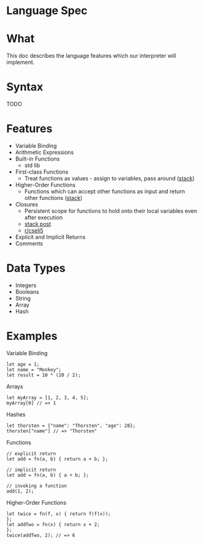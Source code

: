 # Language Spec

# What
This doc describes the language features which our interpreter will implement.

# Syntax
TODO

# Features
* Variable Binding
* Arithmetic Expressions
* Built-in Functions
    *  std lib
* First-class Functions
    * Treat functions as values - assign to variables, pass around ([stack](https://stackoverflow.com/questions/10141124/any-difference-between-first-class-function-and-high-order-function))
* Higher-Order Functions
    * Functions which can accept other functions as input and return other functions ([stack](https://stackoverflow.com/questions/10141124/any-difference-between-first-class-function-and-high-order-function))
* Closures
    * Persistent scope for functions to hold onto their local variables even after execution
    * [stack post](https://stackoverflow.com/questions/36636/what-is-a-closure)
    * [r/cseli5](https://www.reddit.com/r/csELI5/comments/1q1eh8/eli5_closures/)
* Explicit and Implicit Returns
* Comments

# Data Types
* Integers
* Booleans
* String
* Array
* Hash

# Examples
Variable Binding
```
let age = 1;
let name = "Monkey";
let result = 10 * (20 / 2);
```

Arrays
```
let myArray = [1, 2, 3, 4, 5];
myArray[0] // => 1
```

Hashes
```
let thorsten = {"name": "Thorsten", "age": 28};
thorsten["name"] // => "Thorsten"
```

Functions
```
// explicit return
let add = fn(a, b) { return a + b; };

// implicit return
let add = fn(a, b) { a + b; };

// invoking a function
add(1, 2);
```

Higher-Order Functions
```
let twice = fn(f, x) { return f(f(x));
};
let addTwo = fn(x) { return x + 2;
};
twice(addTwo, 2); // => 6
```
